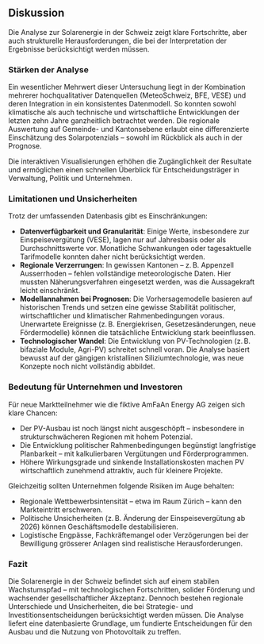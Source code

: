 ## Diskussion

Die Analyse zur Solarenergie in der Schweiz zeigt klare Fortschritte, aber auch strukturelle Herausforderungen, die bei der Interpretation der Ergebnisse berücksichtigt werden müssen. 

### Stärken der Analyse

Ein wesentlicher Mehrwert dieser Untersuchung liegt in der Kombination mehrerer hochqualitativer Datenquellen (MeteoSchweiz, BFE, VESE) und deren Integration in ein konsistentes Datenmodell. So konnten sowohl klimatische als auch technische und wirtschaftliche Entwicklungen der letzten zehn Jahre ganzheitlich betrachtet werden. Die regionale Auswertung auf Gemeinde- und Kantonsebene erlaubt eine differenzierte Einschätzung des Solarpotenzials – sowohl im Rückblick als auch in der Prognose.

Die interaktiven Visualisierungen erhöhen die Zugänglichkeit der Resultate und ermöglichen einen schnellen Überblick für Entscheidungsträger in Verwaltung, Politik und Unternehmen.

### Limitationen und Unsicherheiten

Trotz der umfassenden Datenbasis gibt es Einschränkungen:

- **Datenverfügbarkeit und Granularität**: Einige Werte, insbesondere zur Einspeisevergütung (VESE), lagen nur auf Jahresbasis oder als Durchschnittswerte vor. Monatliche Schwankungen oder tagesaktuelle Tarifmodelle konnten daher nicht berücksichtigt werden.
- **Regionale Verzerrungen**: In gewissen Kantonen – z. B. Appenzell Ausserrhoden – fehlen vollständige meteorologische Daten. Hier mussten Näherungsverfahren eingesetzt werden, was die Aussagekraft leicht einschränkt.
- **Modellannahmen bei Prognosen**: Die Vorhersagemodelle basieren auf historischen Trends und setzen eine gewisse Stabilität politischer, wirtschaftlicher und klimatischer Rahmenbedingungen voraus. Unerwartete Ereignisse (z. B. Energiekrisen, Gesetzesänderungen, neue Fördermodelle) können die tatsächliche Entwicklung stark beeinflussen.
- **Technologischer Wandel**: Die Entwicklung von PV-Technologien (z. B. bifaziale Module, Agri-PV) schreitet schnell voran. Die Analyse basiert bewusst auf der gängigen kristallinen Siliziumtechnologie, was neue Konzepte noch nicht vollständig abbildet.

### Bedeutung für Unternehmen und Investoren

Für neue Marktteilnehmer wie die fiktive AmFaAn Energy AG zeigen sich klare Chancen:

- Der PV-Ausbau ist noch längst nicht ausgeschöpft – insbesondere in strukturschwächeren Regionen mit hohem Potenzial.
- Die Entwicklung politischer Rahmenbedingungen begünstigt langfristige Planbarkeit – mit kalkulierbaren Vergütungen und Förderprogrammen.
- Höhere Wirkungsgrade und sinkende Installationskosten machen PV wirtschaftlich zunehmend attraktiv, auch für kleinere Projekte.

Gleichzeitig sollten Unternehmen folgende Risiken im Auge behalten:

- Regionale Wettbewerbsintensität – etwa im Raum Zürich – kann den Markteintritt erschweren.
- Politische Unsicherheiten (z. B. Änderung der Einspeisevergütung ab 2026) können Geschäftsmodelle destabilisieren.
- Logistische Engpässe, Fachkräftemangel oder Verzögerungen bei der Bewilligung grösserer Anlagen sind realistische Herausforderungen.

### Fazit

Die Solarenergie in der Schweiz befindet sich auf einem stabilen Wachstumspfad – mit technologischen Fortschritten, solider Förderung und wachsender gesellschaftlicher Akzeptanz. Dennoch bestehen regionale Unterschiede und Unsicherheiten, die bei Strategie- und Investitionsentscheidungen berücksichtigt werden müssen. Die Analyse liefert eine datenbasierte Grundlage, um fundierte Entscheidungen für den Ausbau und die Nutzung von Photovoltaik zu treffen.
